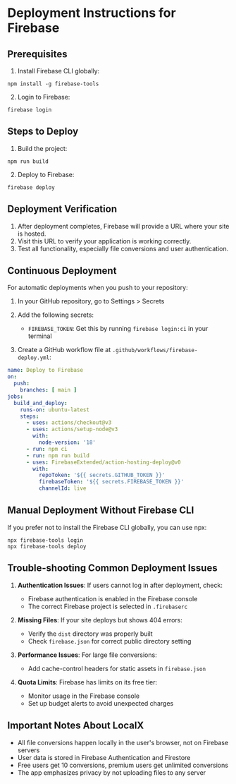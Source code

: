 
# Deployment Instructions for Firebase

## Prerequisites
1. Install Firebase CLI globally:
```
npm install -g firebase-tools
```

2. Login to Firebase:
```
firebase login
```

## Steps to Deploy

1. Build the project:
```
npm run build
```

2. Deploy to Firebase:
```
firebase deploy
```

## Deployment Verification
1. After deployment completes, Firebase will provide a URL where your site is hosted.
2. Visit this URL to verify your application is working correctly.
3. Test all functionality, especially file conversions and user authentication.

## Continuous Deployment
For automatic deployments when you push to your repository:

1. In your GitHub repository, go to Settings > Secrets
2. Add the following secrets:
   - `FIREBASE_TOKEN`: Get this by running `firebase login:ci` in your terminal
   
3. Create a GitHub workflow file at `.github/workflows/firebase-deploy.yml`:
```yml
name: Deploy to Firebase
on:
  push:
    branches: [ main ]
jobs:
  build_and_deploy:
    runs-on: ubuntu-latest
    steps:
      - uses: actions/checkout@v3
      - uses: actions/setup-node@v3
        with:
          node-version: '18'
      - run: npm ci
      - run: npm run build
      - uses: FirebaseExtended/action-hosting-deploy@v0
        with:
          repoToken: '${{ secrets.GITHUB_TOKEN }}'
          firebaseToken: '${{ secrets.FIREBASE_TOKEN }}'
          channelId: live
```

## Manual Deployment Without Firebase CLI
If you prefer not to install the Firebase CLI globally, you can use npx:
```
npx firebase-tools login
npx firebase-tools deploy
```

## Trouble-shooting Common Deployment Issues

1. **Authentication Issues**: If users cannot log in after deployment, check:
   - Firebase authentication is enabled in the Firebase console
   - The correct Firebase project is selected in `.firebaserc`

2. **Missing Files**: If your site deploys but shows 404 errors:
   - Verify the `dist` directory was properly built
   - Check `firebase.json` for correct public directory setting

3. **Performance Issues**: For large file conversions:
   - Add cache-control headers for static assets in `firebase.json`
   
4. **Quota Limits**: Firebase has limits on its free tier:
   - Monitor usage in the Firebase console
   - Set up budget alerts to avoid unexpected charges

## Important Notes About LocalX

- All file conversions happen locally in the user's browser, not on Firebase servers
- User data is stored in Firebase Authentication and Firestore
- Free users get 10 conversions, premium users get unlimited conversions
- The app emphasizes privacy by not uploading files to any server

